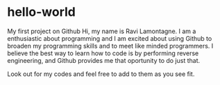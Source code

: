 # hello-world
My first project on Github
Hi, my name is Ravi Lamontagne. I am a enthusiastic about programming and I am excited about using Github to broaden my programming skills and to meet like minded programmers. I believe the best way to learn how to code is by performing reverse engineering, and Github provides me that oportunity to do just that. 

Look out for my codes and feel free to add to them as you see fit.

